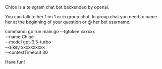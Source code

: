 Chloe is a telegram chat bot backended by openai.

You can talk to her 1 on 1 or in group chat. In group chat you need to name her at the beginning of your question or @ her bot username.

command:
go run main.go --tgtoken xxxxxx \
     --name Chloe \
     --model gpt-3.5-turbo \
     --aikey xxxxxxxxxx \
     --contextTimeout 30


Have fun!
